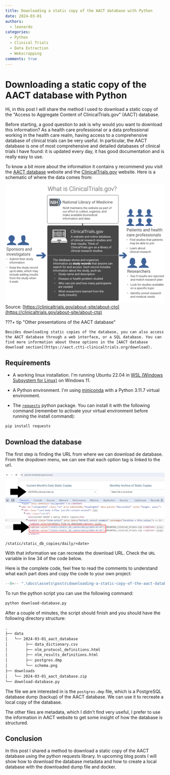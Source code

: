 ```yaml
---
title: Downloading a static copy of the AACT database with Python
date: 2024-03-01
authors:
  - leonardo
categories:
  - Python
  - Clinical Trials
  - Data Extraction
  - Webscrapping
comments: true
---
```


# Downloading a static copy of the AACT database with Python

Hi, in this post I will share the method I used to download a static copy of the "Access to Aggregate Content of ClinicalTrials.gov" (AACT) database. 

Before starting, a good question to ask is why would you want to download this information? As a health care professional or a data professional working in the health care realm, having access to a comprehensive database of clinical trials can be very useful. In particular, the AACT database is one of most comprehensive and detailed databases of clinical trials I have found: it is updated every day, it has good documentation and is really easy to use.

<!-- more -->

To know a bit more about the information it contains y recommend you visit the [AACT database](https://aact.ctti-clinicaltrials.org/) website and the [ClinicalTrials.gov](https://clinicaltrials.gov/) website. Here is a schematic of where the data comes from:

[clinical-trials-gov-diagram]:../../assets/posts/downloading-a-static-copy-of-the-aact-database-with-python/images/ctg-overview.svg

[![clinical-trials-gov-diagram]][clinical-trials-gov-diagram]
Source: [https://clinicaltrials.gov/about-site/about-ctg](https://clinicaltrials.gov/about-site/about-ctg)

???+ tip "Other presentations of the AACT database"

    Besides downloading static copies of the database, you can also access the AACT database through a web interface, or a SQL database. You can find more information about these options in the [AACT database download section](https://aact.ctti-clinicaltrials.org/download).

## Requirements

- A working linux installation. I'm running Ubuntu 22.04 in [WSL (Windows Subsystem for Linux)](https://learn.microsoft.com/en-us/windows/wsl/install) on Windows 11.

- A Python environment. I'm using [miniconda](https://docs.anaconda.com/free/miniconda/index.html) with a Python 3.11.7 virtual environment.

- The [`requests`](https://requests.readthedocs.io/en/latest/) python package. You can install it with the following command (remember to activate your virtual environment before running the install command):

```bash
pip install requests
```

## Download the database

The first step is finding the URL from where we can download de database. From the dropdown menu, we can see that each option tag is linked to the url.

[database-url-extraction]:../../assets/posts/downloading-a-static-copy-of-the-aact-database-with-python/images/database-html-inspection.png

[![database-url-extraction]][database-url-extraction]

```
/static/static_db_copies/daily/<date>
```

With that information we can recreate the download URL. Check the `URL` variable in line 34 of the code below. 

Here is the complete code, feel free to read the comments to understand what each part does and copy the code to your own project:

```python title="download-database.py" linenums="1"
--8<-- ".\docs\assets\posts\downloading-a-static-copy-of-the-aact-database-with-python\code\download-database.py"
```

To run the python script you can use the following command:

```bash
python download-database.py
```

After a couple of minutes, the script should finish and you should have the following directory structure:

```txt
.
├── data
│   └── 2024-03-01_aact_database
│        ├── data_dictionary.csv
│        ├── nlm_protocol_definitions.html
│        ├── nlm_results_definitions.html
│        ├── postgres.dmp
│        └── schema.png
├── downloads
│   └── 2024-03-01_aact_database.zip
└── download-database.py
```

The file we are interested in is the `postgres.dmp` file, which is a PostgreSQL database dump (backup) of the AACT database. We can use it to recreate a local copy of the database. 

The other files are metadata, which I didn't find very useful, I prefer to use the information in AACT website to get some insight of how the database is structured.


## Conclusion

In this post I shared a method to download a static copy of the AACT database using the python requests library. In upcoming blog posts I will show how to download the database metadata and how to create a local database with the downloaded dump file and docker.

